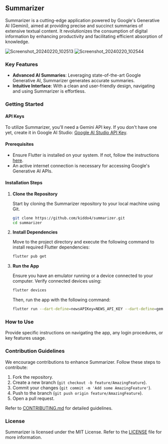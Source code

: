 ## Summarizer

Summarizer is a cutting-edge application powered by Google's Generative AI (Gemini), aimed at providing precise and succinct summaries of extensive textual content. It revolutionizes the consumption of digital information by enhancing productivity and facilitating efficient absorption of knowledge.

![Screenshot_20240220_102513](https://github.com/kiddo4/summarizer/assets/107349861/48b07c87-6d4c-4698-9fa2-57f6f7b90a0d) ![Screenshot_20240220_102544](https://github.com/kiddo4/summarizer/assets/107349861/c8a1be8f-ca37-4f80-96ea-d7dd00775d90)

### Key Features

- **Advanced AI Summaries**: Leveraging state-of-the-art Google Generative AI, Summarizer generates accurate summaries.
- **Intuitive Interface**: With a clean and user-friendly design, navigating and using Summarizer is effortless.

### Getting Started

#### API Keys

To utilize Summarizer, you'll need a Gemini API key. If you don't have one yet, create it in Google AI Studio: [Google AI Studio API Key](https://makersuite.google.com/app/apikey).


#### Prerequisites

- Ensure Flutter is installed on your system. If not, follow the instructions [here](https://flutter.dev/docs/get-started/install).
- An active internet connection is necessary for accessing Google's Generative AI APIs.

#### Installation Steps

1. **Clone the Repository**

   Start by cloning the Summarizer repository to your local machine using Git.

   ```bash
   git clone https://github.com/kiddo4/summarizer.git
   cd summarizer
   ```

2. **Install Dependencies**

   Move to the project directory and execute the following command to install required Flutter dependencies:

   ```bash
   flutter pub get
   ```

3. **Run the App**

   Ensure you have an emulator running or a device connected to your computer. Verify connected devices using:

   ```bash
   flutter devices
   ```

   Then, run the app with the following command:

   ```bash
   flutter run --dart-define=newsAPIKey=NEWS_API_KEY --dart-define=geminiAPIKey=GEMINI_API_KEY
   ```

### How to Use

Provide specific instructions on navigating the app, any login procedures, or key features usage.

### Contribution Guidelines

We encourage contributions to enhance Summarizer. Follow these steps to contribute:

1. Fork the repository.
2. Create a new branch (`git checkout -b feature/AmazingFeature`).
3. Commit your changes (`git commit -m 'Add some AmazingFeature'`).
4. Push to the branch (`git push origin feature/AmazingFeature`).
5. Open a pull request.

Refer to [CONTRIBUTING.md](CONTRIBUTING.md) for detailed guidelines.

### License

Summarizer is licensed under the MIT License. Refer to the [LICENSE](LICENSE) file for more information.
